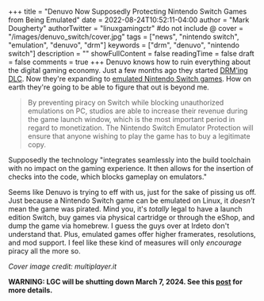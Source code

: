 +++
title = "Denuvo Now Supposedly Protecting Nintendo Switch Games from Being Emulated"
date = 2022-08-24T10:52:11-04:00
author = "Mark Dougherty"
authorTwitter = "linuxgamingctr" #do not include @
cover = "/images/denuvo_switch/cover.jpg"
tags = ["news", "nintendo switch", "emulation", "denuvo", "drm"]
keywords = ["drm", "denuvo", "nintendo switch"]
description = ""
showFullContent = false
readingTime = false
draft = false
comments = true
+++
Denuvo knows how to ruin everything about the digital gaming economy. Just a few months ago they started [DRM'ing DLC](https://linuxgamingcentral.com/posts/news-for-july-2-8/). Now they're expanding to [emulated Nintendo Switch games](https://irdeto.com/news/denuvo-by-irdeto-launches-the-industrys-first-nintendo-switch-emulator-protection/). How on earth they're going to be able to figure that out is beyond me.

> By preventing piracy on Switch while blocking unauthorized emulations on PC, studios are able to increase their revenue during the game launch window, which is the most important period in regard to monetization. The Nintendo Switch Emulator Protection will ensure that anyone wishing to play the game has to buy a legitimate copy.

Supposedly the technology "integrates seamlessly into the build toolchain with no impact on the gaming experience. It then allows for the insertion of checks into the code, which blocks gameplay on emulators."

Seems like Denuvo is trying to eff with us, just for the sake of pissing us off. Just because a Nintendo Switch game can be emulated on Linux, it *doesn't* mean the game was pirated. Mind you, it's *totally* legal to have a launch edition Switch, buy games via physical cartridge or through the eShop, and dump the game via homebrew. I guess the guys over at Irdeto don't understand that. Plus, emulated games offer higher framerates, resolutions, and mod support. I feel like these kind of measures will only *encourage* piracy all the more so.

*Cover image credit: multiplayer.it*

**WARNING: LGC will be shutting down March 7, 2024. See this [post](https://linuxgamingcentral.com/posts/the-end-of-lgc/) for more details.**
